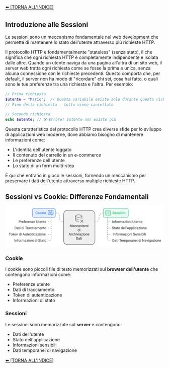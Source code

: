 
[⬅️ [TORNA ALL'INDICE] ](../README.md)
## Introduzione alle Sessioni
Le sessioni sono un meccanismo fondamentale nel web development che permette di mantenere lo stato dell'utente attraverso più richieste HTTP. 

Il protocollo HTTP è fondamentalmente "stateless" (senza stato), il che significa che ogni richiesta HTTP è completamente indipendente e isolata dalle altre. Quando un utente naviga da una pagina all'altra di un sito web, il server web tratta ogni richiesta come se fosse la prima e unica, senza alcuna connessione con le richieste precedenti. Questo comporta che, per default, il server non ha modo di "ricordare" chi sei, cosa hai fatto, o quali sono le tue preferenze tra una richiesta e l'altra. Per esempio:

```php
// Prima richiesta
$utente = "Mario";  // Questa variabile esiste solo durante questa richiesta
// Fine della richiesta - tutto viene cancellato
```

```php
// Seconda richiesta
echo $utente; // ❌ Errore! $utente non esiste più
```

Questa caratteristica del protocollo HTTP crea diverse sfide per lo sviluppo di applicazioni web moderne, dove abbiamo bisogno di mantenere informazioni come:
- L'identità dell'utente loggato
- Il contenuto del carrello in un e-commerce
- Le preferenze dell'utente
- Lo stato di un form multi-step

È qui che entrano in gioco le sessioni, fornendo un meccanismo per preservare i dati dell'utente attraverso multiple richieste HTTP.

## Sessioni vs Cookie: Differenze Fondamentali

![alt text](./cookies_vs_session.png)


### Cookie
I cookie sono piccoli file di testo memorizzati sul **browser dell'utente** che contengono informazioni come:
- Preferenze utente
- Dati di tracciamento
- Token di autenticazione
- Informazioni di stato

### Sessioni
Le sessioni sono memorizzate sul **server** e contengono:
- Dati dell'utente
- Stato dell'applicazione
- Informazioni sensibili
- Dati temporanei di navigazione




[⬅️ [TORNA ALL'INDICE] ](../README.md)